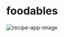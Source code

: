 # foodables
![recipe-app-image](https://user-images.githubusercontent.com/46662617/233060550-aedb8be0-0d87-49e5-9f52-090e1cc68d58.jpg)
